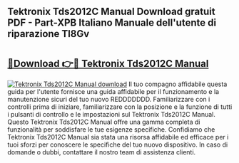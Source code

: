 ## Tektronix Tds2012C Manual Download gratuit PDF - Part-XPB Italiano Manuale dell'utente di riparazione Tl8Gv

# <h2><a href="http://dfchw8y.blite.top/?on=Tektronix+Tds2012C+Manual">🔗Download 👉🔴 Tektronix Tds2012C Manual</a></h2>

[![Tektronix Tds2012C Manual download](https://i.imgur.com/lujVjoI.png)](http://dfchw8y.blite.top/?on=Tektronix+Tds2012C+Manual)
Il tuo compagno affidabile questa guida per l'utente fornisce una guida affidabile per il funzionamento e la manutenzione sicuri del tuo nuovo REDDDDDDD. Familiarizzare con i controlli prima di iniziare, familiarizzare con la posizione e la funzione di tutti i pulsanti di controllo e le impostazioni sul Tektronix Tds2012C Manual. Questo Tektronix Tds2012C Manual offre una gamma completa di funzionalità per soddisfare le tue esigenze specifiche. Confidiamo che Tektronix Tds2012C Manual sia stata una risorsa affidabile ed efficace per i tuoi sforzi per conoscere le specifiche del tuo nuovo dispositivo. In caso di domande o dubbi, contattare il nostro team di assistenza clienti.

